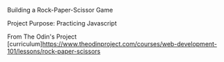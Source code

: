 Building a Rock-Paper-Scissor Game

Project Purpose: Practicing Javascript

From The Odin's Project [curriculum]https://www.theodinproject.com/courses/web-development-101/lessons/rock-paper-scissors
